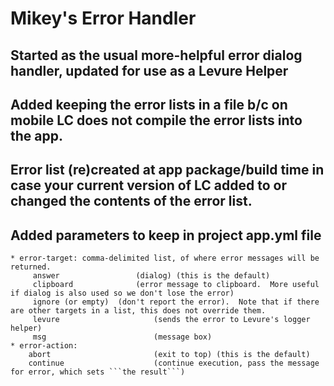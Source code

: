 # Mikey's Error Handler

## Started as the usual more-helpful error dialog handler, updated for use as a Levure Helper
## Added keeping the error lists in a file b/c on mobile LC does not compile the error lists into the app.
## Error list (re)created at app package/build time in case your current version of LC added to or changed the contents of the error list.
## Added parameters to keep in project app.yml file
	* error-target: comma-delimited list, of where error messages will be returned.
		 answer					(dialog) (this is the default)
		 clipboard				(error message to clipboard.  More useful if dialog is also used so we don't lose the error)
		 ignore (or empty)	(don't report the error).  Note that if there are other targets in a list, this does not override them.
		 levure 					(sends the error to Levure's logger helper)
		 msg 						(message box)
	* error-action: 
		abort						(exit to top) (this is the default)
		continue					(continue execution, pass the message for error, which sets ```the result```)

